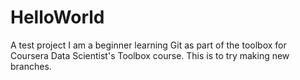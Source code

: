 # HelloWorld
A test project
I am a beginner learning Git as part of the toolbox for Coursera Data Scientist's Toolbox course.
This is to try making new branches.

